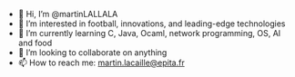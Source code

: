 - 👋 Hi, I’m @martinLALLALA
- 👀 I’m interested in football, innovations, and leading-edge technologies
- 🌱 I’m currently learning C, Java, Ocaml, network programming, OS, AI and food
- 💞️ I’m looking to collaborate on anything
- 📫 How to reach me: martin.lacaille@epita.fr

<!---
martinLALLALA/martinLALLALA is a ✨ special ✨ repository because its `README.md` (this file) appears on your GitHub profile.
You can click the Preview link to take a look at your changes.
--->
